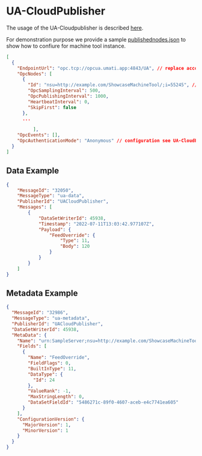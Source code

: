# UA-CloudPublisher

The usage of the UA-Cloudpublisher is described [here](https://github.com/umati/UA-CloudPublisher).

For demonstration purpose we provide a sample [publishednodes.json](publishednodes.json) to show how to confiure for machine tool instance.

``` json
[
  {
    "EndpointUrl": "opc.tcp://opcua.umati.app:4843/UA", // replace according your endpoint
    "OpcNodes": [
      {
        "Id": "nsu=http://example.com/ShowcaseMachineTool/;i=55245", // replace with your concrete ExpandedNodeId
        "OpcSamplingInterval": 500,
        "OpcPublishingInterval": 1000,
        "HeartbeatInterval": 0,
        "SkipFirst": false
      },
      ...

          ],
    "OpcEvents": [],
    "OpcAuthenticationMode": "Anonymous" // configuration see UA-CloudPublisher
  }
]
```

## Data Example

``` json
{
    "MessageId": "32050",
    "MessageType": "ua-data",
    "PublisherId": "UACloudPublisher",
    "Messages": [
        {
            "DataSetWriterId": 45938,
            "Timestamp": "2022-07-11T13:03:42.977107Z",
            "Payload": {
                "FeedOverride": {
                    "Type": 11,
                    "Body": 120
                }
            }
        }
    ]
}
```

## Metadata Example

``` json
{
  "MessageId": "32986",
  "MessageType": "ua-metadata",
  "PublisherId": "UACloudPublisher",
  "DataSetWriterId": 45938,
  "MetaData": {
    "Name": "urn:SampleServer;nsu=http://example.com/ShowcaseMachineTool/;i=55229",
    "Fields": [
      {
        "Name": "FeedOverride",
        "FieldFlags": 0,
        "BuiltInType": 11,
        "DataType": {
          "Id": 24
        },
        "ValueRank": -1,
        "MaxStringLength": 0,
        "DataSetFieldId": "5486271c-89f0-4607-aceb-e4c7741ea605"
      }
    ],
    "ConfigurationVersion": {
      "MajorVersion": 1,
      "MinorVersion": 1
    }
  }
}
```
